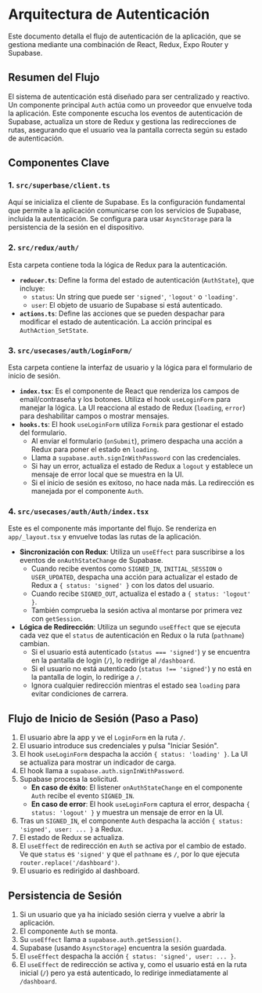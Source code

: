 # Arquitectura de Autenticación

Este documento detalla el flujo de autenticación de la aplicación, que se gestiona mediante una combinación de React, Redux, Expo Router y Supabase.

## Resumen del Flujo

El sistema de autenticación está diseñado para ser centralizado y reactivo. Un componente principal `Auth` actúa como un proveedor que envuelve toda la aplicación. Este componente escucha los eventos de autenticación de Supabase, actualiza un store de Redux y gestiona las redirecciones de rutas, asegurando que el usuario vea la pantalla correcta según su estado de autenticación.

## Componentes Clave

### 1. `src/superbase/client.ts`

Aquí se inicializa el cliente de Supabase. Es la configuración fundamental que permite a la aplicación comunicarse con los servicios de Supabase, incluida la autenticación. Se configura para usar `AsyncStorage` para la persistencia de la sesión en el dispositivo.

### 2. `src/redux/auth/`

Esta carpeta contiene toda la lógica de Redux para la autenticación.

-   **`reducer.ts`**: Define la forma del estado de autenticación (`AuthState`), que incluye:
    -   `status`: Un string que puede ser `'signed'`, `'logout'` o `'loading'`.
    -   `user`: El objeto de usuario de Supabase si está autenticado.
-   **`actions.ts`**: Define las acciones que se pueden despachar para modificar el estado de autenticación. La acción principal es `AuthAction_SetState`.

### 3. `src/usecases/auth/LoginForm/`

Esta carpeta contiene la interfaz de usuario y la lógica para el formulario de inicio de sesión.

-   **`index.tsx`**: Es el componente de React que renderiza los campos de email/contraseña y los botones. Utiliza el hook `useLoginForm` para manejar la lógica. La UI reacciona al estado de Redux (`loading`, `error`) para deshabilitar campos o mostrar mensajes.
-   **`hooks.ts`**: El hook `useLoginForm` utiliza `Formik` para gestionar el estado del formulario.
    -   Al enviar el formulario (`onSubmit`), primero despacha una acción a Redux para poner el estado en `loading`.
    -   Llama a `supabase.auth.signInWithPassword` con las credenciales.
    -   Si hay un error, actualiza el estado de Redux a `logout` y establece un mensaje de error local que se muestra en la UI.
    -   Si el inicio de sesión es exitoso, no hace nada más. La redirección es manejada por el componente `Auth`.

### 4. `src/usecases/auth/Auth/index.tsx`

Este es el componente más importante del flujo. Se renderiza en `app/_layout.tsx` y envuelve todas las rutas de la aplicación.

-   **Sincronización con Redux**: Utiliza un `useEffect` para suscribirse a los eventos de `onAuthStateChange` de Supabase.
    -   Cuando recibe eventos como `SIGNED_IN`, `INITIAL_SESSION` o `USER_UPDATED`, despacha una acción para actualizar el estado de Redux a `{ status: 'signed' }` con los datos del usuario.
    -   Cuando recibe `SIGNED_OUT`, actualiza el estado a `{ status: 'logout' }`.
    -   También comprueba la sesión activa al montarse por primera vez con `getSession`.
-   **Lógica de Redirección**: Utiliza un segundo `useEffect` que se ejecuta cada vez que el `status` de autenticación en Redux o la ruta (`pathname`) cambian.
    -   Si el usuario está autenticado (`status === 'signed'`) y se encuentra en la pantalla de login (`/`), lo redirige al `/dashboard`.
    -   Si el usuario no está autenticado (`status !== 'signed'`) y no está en la pantalla de login, lo redirige a `/`.
    -   Ignora cualquier redirección mientras el estado sea `loading` para evitar condiciones de carrera.

## Flujo de Inicio de Sesión (Paso a Paso)

1.  El usuario abre la app y ve el `LoginForm` en la ruta `/`.
2.  El usuario introduce sus credenciales y pulsa "Iniciar Sesión".
3.  El hook `useLoginForm` despacha la acción `{ status: 'loading' }`. La UI se actualiza para mostrar un indicador de carga.
4.  El hook llama a `supabase.auth.signInWithPassword`.
5.  Supabase procesa la solicitud.
    -   **En caso de éxito**: El listener `onAuthStateChange` en el componente `Auth` recibe el evento `SIGNED_IN`.
    -   **En caso de error**: El hook `useLoginForm` captura el error, despacha `{ status: 'logout' }` y muestra un mensaje de error en la UI.
6.  Tras un `SIGNED_IN`, el componente `Auth` despacha la acción `{ status: 'signed', user: ... }` a Redux.
7.  El estado de Redux se actualiza.
8.  El `useEffect` de redirección en `Auth` se activa por el cambio de estado. Ve que `status` es `'signed'` y que el `pathname` es `/`, por lo que ejecuta `router.replace('/dashboard')`.
9.  El usuario es redirigido al dashboard.

## Persistencia de Sesión

1.  Si un usuario que ya ha iniciado sesión cierra y vuelve a abrir la aplicación.
2.  El componente `Auth` se monta.
3.  Su `useEffect` llama a `supabase.auth.getSession()`.
4.  Supabase (usando `AsyncStorage`) encuentra la sesión guardada.
5.  El `useEffect` despacha la acción `{ status: 'signed', user: ... }`.
6.  El `useEffect` de redirección se activa y, como el usuario está en la ruta inicial (`/`) pero ya está autenticado, lo redirige inmediatamente al `/dashboard`.
